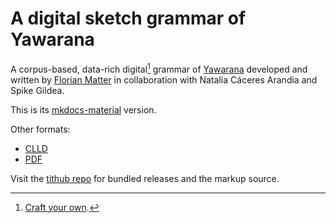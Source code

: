 # A digital sketch grammar of Yawarana
A corpus-based, data-rich digital[^1] grammar of [Yawarana](yaba1248) developed and written by [Florian Matter](https://fl.mt) in collaboration with Natalia Cáceres Arandia and Spike Gildea.

This is its [mkdocs-material](https://github.com/squidfunk/mkdocs-material/) version.

Other formats:

- [CLLD](https://yawarana-sketch.herokuapp.com/)
- [PDF](https://github.com/caribank/yawarana-sketch/blob/main/output/latex/main.pdf)

Visit the [tithub repo](https://github.com/caribank/yawarana-sketch/tree/main/docs) for bundled releases and the markup source.

[^1]: [Craft your own](https://fl.mt/digital-grammar-tutorial).

